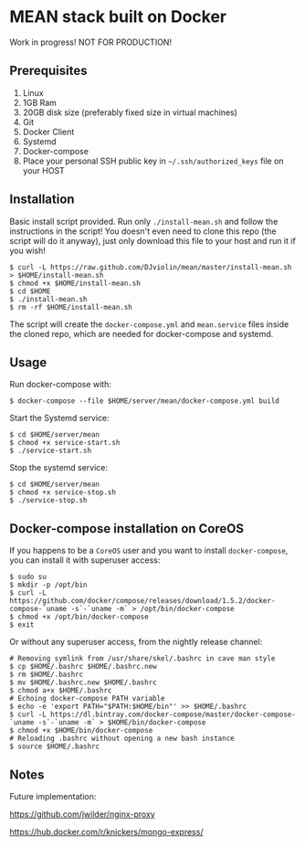# MEAN stack built on Docker

Work in progress! NOT FOR PRODUCTION!

## Prerequisites

1. Linux
2. 1GB Ram
3. 20GB disk size (preferably fixed size in virtual machines)
4. Git
5. Docker Client
6. Systemd
7. Docker-compose
8. Place your personal SSH public key in `~/.ssh/authorized_keys` file on your HOST

## Installation

Basic install script provided. Run only `./install-mean.sh` and follow the instructions in the script! You doesn't even need to clone this repo (the script will do it anyway), just only download this file to your host and run it if you wish!

```
$ curl -L https://raw.github.com/DJviolin/mean/master/install-mean.sh > $HOME/install-mean.sh
$ chmod +x $HOME/install-mean.sh
$ cd $HOME
$ ./install-mean.sh
$ rm -rf $HOME/install-mean.sh
```

The script will create the `docker-compose.yml` and `mean.service` files inside the cloned repo, which are needed for docker-compose and systemd.

## Usage

Run docker-compose with:

```
$ docker-compose --file $HOME/server/mean/docker-compose.yml build
```

Start the Systemd service:

```
$ cd $HOME/server/mean
$ chmod +x service-start.sh
$ ./service-start.sh
```

Stop the systemd service:

```
$ cd $HOME/server/mean
$ chmod +x service-stop.sh
$ ./service-stop.sh
```

## Docker-compose installation on CoreOS

If you happens to be a `CoreOS` user and you want to install `docker-compose`, you can install it with superuser access:

```
$ sudo su
$ mkdir -p /opt/bin
$ curl -L https://github.com/docker/compose/releases/download/1.5.2/docker-compose-`uname -s`-`uname -m` > /opt/bin/docker-compose
$ chmod +x /opt/bin/docker-compose
$ exit
```

Or without any superuser access, from the nightly release channel:

```
# Removing symlink from /usr/share/skel/.bashrc in cave man style
$ cp $HOME/.bashrc $HOME/.bashrc.new
$ rm $HOME/.bashrc
$ mv $HOME/.bashrc.new $HOME/.bashrc
$ chmod a+x $HOME/.bashrc
# Echoing docker-compose PATH variable
$ echo -e 'export PATH="$PATH:$HOME/bin"' >> $HOME/.bashrc
$ curl -L https://dl.bintray.com/docker-compose/master/docker-compose-`uname -s`-`uname -m` > $HOME/bin/docker-compose
$ chmod +x $HOME/bin/docker-compose
# Reloading .bashrc without opening a new bash instance
$ source $HOME/.bashrc
```

## Notes

Future implementation:

https://github.com/jwilder/nginx-proxy

https://hub.docker.com/r/knickers/mongo-express/
